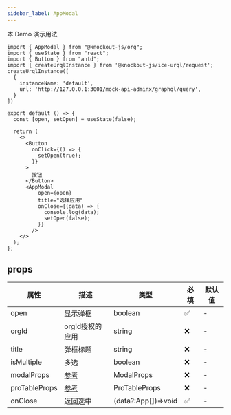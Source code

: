 ```yaml
---
sidebar_label: AppModal
---
```


本 Demo 演示用法

```tsx preview
import { AppModal } from "@knockout-js/org";
import { useState } from "react";
import { Button } from "antd";
import { createUrqlInstance } from '@knockout-js/ice-urql/request';
createUrqlInstance([
  {
    instanceName: 'default',
    url: 'http://127.0.0.1:3001/mock-api-adminx/graphql/query',
  }
])

export default () => {
  const [open, setOpen] = useState(false);

  return (
    <>
      <Button
        onClick={() => {
          setOpen(true);
        }}
      >
        按钮
      </Button>
      <AppModal
          open={open}
          title="选择应用"
          onClose={(data) => {
            console.log(data);
            setOpen(false);
          }}
        />
    </>
  );
};
```

## props

| 属性            | 描述                                                          | 类型                  | 必填 | 默认值 |
|---------------|-------------------------------------------------------------|---------------------|----|-----|
| open          | 显示弹框                                                        | boolean             | ✅  | -   |
| orgId         | orgId授权的应用                                                  | string              | ❌  | -   |
| title         | 弹框标题                                                        | string              | ❌  | -   |
| isMultiple    | 多选                                                          | boolean             | ❌  | -   |
| modalProps    | [参考](https://ant.design/components/modal-cn#api)            | ModalProps          | ❌  | -   |
| proTableProps | [参考](https://procomponents.ant.design/components/table#api) | ProTableProps       | ❌  | -   |
| onClose       | 返回选中                                                        | (data?:App[])=>void | ✅  | -   |
